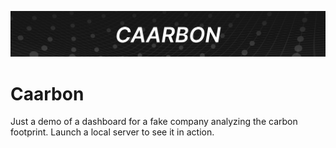 <p align="center">
  <img src="https://raw.githubusercontent.com/mkspcd/caarbon-demo/master/images/banner.png" alt="Caarbon banner" />
</p>
  
# Caarbon

Just a demo of a dashboard for a fake company analyzing the carbon footprint.
Launch a local server to see it in action.  
